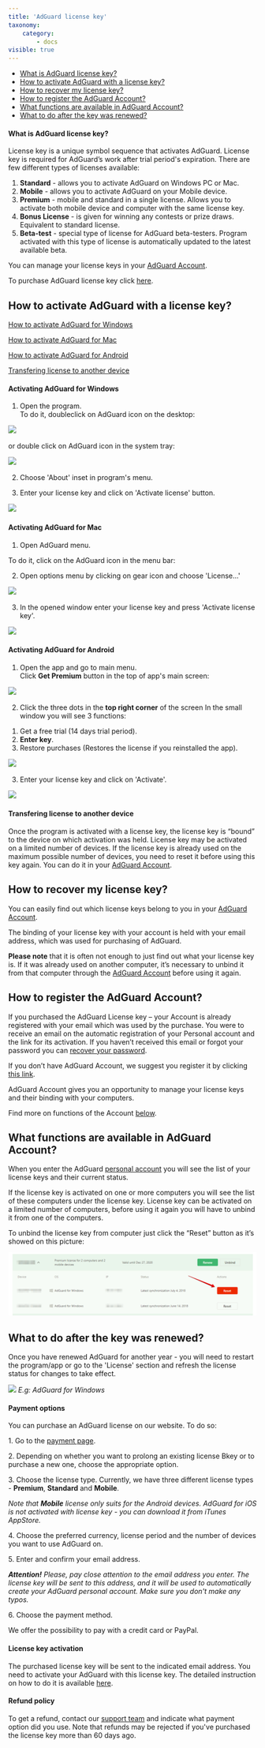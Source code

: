 ```yaml
---
title: 'AdGuard license key'
taxonomy:
    category:
        - docs
visible: true
---
```


* [What is AdGuard license key?](#key)
* [How to activate AdGuard with a license key?](#activation)
* [How to recover my license key?](#recovery)
* [How to register the AdGuard Account?](#account)
* [What functions are available in AdGuard Account?](#account-functions)
* [What to do after the key was renewed?](#account-renewal)

<a name="key"></a>
#### What is AdGuard license key?

License key is a unique symbol sequence that activates AdGuard. License key is required for AdGuard’s work after trial period's expiration. There are few different types of licenses available:

1. **Standard** - allows you to activate AdGuard on Windows PC or Mac.
2. **Mobile** - allows you to activate AdGuard on your Mobile device.
2. **Premium** - mobile and standard in a single license. Allows you to activate both mobile device and computer with the same license key.
4. **Bonus License** - is given for winning any contests or prize draws. Equivalent to standard license.
5. **Beta-test** - special type of license for AdGuard beta-testers. Program activated with this type of license is automatically updated to the latest available beta.   

You can manage your license keys in your [AdGuard Account](http://adguard.com/login.html).

To purchase AdGuard license key click [here](https://adguard.com/license.html).


<a name="activation"></a>

## How to activate AdGuard with a license key?

[How to activate AdGuard for Windows](#activation_windows)

[How to activate AdGuard for Mac](#activation_mac)

[How to activate AdGuard for Android](#activation_android) 

[Transfering license to another device](#activation_info)


<a id="activation_windows"></a>

#### Activating AdGuard for Windows

1. Open the program.
   
To do it, doubleclick on AdGuard icon on the desktop:   

<img src="https://cdn.adguard.com/public/Adguard/kb/newscreenshots/En/General/windowsEn.png" />

or double click on AdGuard icon in the system tray:   

<img src="https://cdn.adguard.com/public/Adguard/kb/newscreenshots/En/General/windows2En.png" />

2. Choose 'About' inset in program's menu.  

3. Enter your license key and click on 'Activate license' button.  

<img src="https://cdn.adguard.com/public/Adguard/kb/newscreenshots/En/General/windows3En.png" />


<a id="activation_mac"></a>

#### Activating AdGuard for Mac

1. Open AdGuard menu. 

To do it, click on the AdGuard icon in the menu bar: 

2. Open options menu by clicking on gear icon and choose 'License...' 

<img src="https://cdn.adguard.com/public/Adguard/kb/newscreenshots/En/General/macEn.png" />

3. In the opened window enter your license key and press 'Activate license key'.   

![](https://cdn.adguard.com/public/Adguard/kb/en/activation_en.png)


<a id="activation_android"></a>

#### Activating AdGuard for Android

1. Open the app and go to main menu.   
Click **Get Premium** button in the top of app's main screen:   

<img src="https://cdn.adguard.com/public/Adguard/kb/newscreenshots/En/General/androidRu.png" />

2. Click the three dots in the **top right corner** of the screen
In the small window you will see 3 functions:

1) Get a free trial (14 days trial period).
2) **Enter key**.
3) Restore purchases (Restores the license if you reinstalled the app).

<img src="https://cdn.adguard.com/public/Adguard/kb/newscreenshots/En/General/android2En.png" />

3. Enter your license key and click on 'Activate'.

<img src="https://cdn.adguard.com/public/Adguard/kb/newscreenshots/En/General/androidEn3.png" />


<a id="activation_info"></a>
#### Transfering license to another device

Once the program is activated with a license key, the license key is “bound” to the device on which activation was held. License key may be activated on a limited number of devices. If the license key is already used on the maximum possible number of devices, you need to reset it before using this key again. You can do it in your [AdGuard Account](#account-functions).


<a id="recovery"></a>
## How to recover my license key?

You can easily find out which license keys belong to you in your [AdGuard Account](#account).

The binding of your license key with your account is held with your email address, which was used for purchasing of AdGuard.

**Please note** that it is often not enough to just find out what your license key is. If it was already used on another computer, it’s necessary to unbind it from that computer through the [AdGuard Account](#account) before using it again.


<a id="account"></a>
## How to register the AdGuard Account?

If you purchased the AdGuard License key – your Account is already registered with your email which was used by the purchase. You were to receive an email on the automatic registration of your Personal account and the link for its activation. If you haven’t received this email or forgot your password you can [recover your password](http://adguard.com/recovery_password.html).

If you don’t have AdGuard Account, we suggest you register it by clicking [this link](http://adguard.com/register.html).

AdGuard Account gives you an opportunity to manage your license keys and their binding with your computers.

Find more on functions of the Account [below](#account-functions).


<a id="account-functions"></a>
## What functions are available in AdGuard Account?

When you enter the AdGuard [personal account](https://adguard.com/en/login.html) you will see the list of your license keys and their current status.

If the license key is activated on one or more computers you will see the list of these computers under the license key. License key can be activated on a limited number of computers, before using it again you will have to unbind it from one of the computers.

To unbind the license key from computer just click the “Reset” button as it’s showed on this picture:

![](account-reset-en.png)


<a name="renewal"></a>
## What to do after the key was renewed?

Once you have renewed AdGuard for another year - you will need to restart the program/app or go to the 'License' section and refresh the license status for changes to take effect. 

![](https://cdn.adguard.com/public/Adguard/kb/en/refresh_license.png)
_E.g: AdGuard for Windows_

<a id="payment"></a>

#### Payment options

You can purchase an AdGuard license on our website. To do so:

1\. Go to the [payment page](http://adguard.com/license.html).

2\. Depending on whether you want to prolong an existing license Вkey or to purchase a new one, choose the appropriate option.

3\. Choose the license type. Currently, we have three different license types - **Premium**, **Standard** and **Mobile**. 

*Note that **Mobile** license only suits for the Android devices. AdGuard for iOS is not activated with license key - you can download it from iTunes AppStore.*

4\. Choose the preferred currency, license period and the number of devices you want to use AdGuard on.

5\. Enter and confirm your email address.

_**Attention!** Please, pay close attention to the email address you enter. The license key will be sent to this address, and it will be used to automatically create your AdGuard personal account. Make sure you don't make any typos._

6\. Choose the payment method.

We offer the possibility to pay with a credit card or PayPal. 

<a id="refund"></a>

#### License key activation

The purchased license key will be sent to the indicated email address. You need to activate your AdGuard with this license key. The detailed instruction on how to do it is available [here](#activation).

#### Refund policy

To get a refund, contact our [support team](mailto:support@adguard.com) and indicate what payment option did you use. Note that refunds may be rejected if you've purchased the license key more than 60 days ago.
